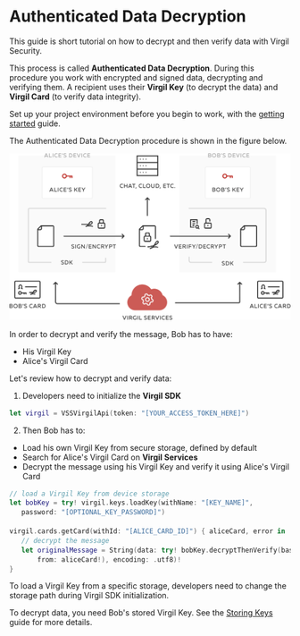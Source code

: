# Authenticated Data Decryption

This guide is short tutorial on how to decrypt and then verify data with Virgil Security.

This process is called **Authenticated Data Decryption**. During this procedure you work with encrypted and signed data, decrypting and verifying them. A recipient uses their **Virgil Key** (to decrypt the data) and **Virgil Card** (to verify data integrity).


Set up your project environment before you begin to work, with the [getting started](/documentation-swift/guides/configuration/client-configuration.md) guide.

The Authenticated Data Decryption procedure is shown in the figure below.

![Virgil Intro](/documentation-swift/img/Guides_introduction.png "Authenticated Data Decryption")

In order to decrypt and verify the message, Bob has to have:
 - His Virgil Key
 - Alice's Virgil Card

Let's review how to decrypt and verify data:

1. Developers need to initialize the **Virgil SDK**

```swift
let virgil = VSSVirgilApi(token: "[YOUR_ACCESS_TOKEN_HERE]")
```

2. Then Bob has to:

 - Load his own Virgil Key from secure storage, defined by default
 - Search for Alice's Virgil Card on **Virgil Services**
 - Decrypt the message using his Virgil Key and verify it using Alice's Virgil Card

 ```swift
 // load a Virgil Key from device storage
 let bobKey = try! virgil.keys.loadKey(withName: "[KEY_NAME]",
 	password: "[OPTIONAL_KEY_PASSWORD]")

 virgil.cards.getCard(withId: "[ALICE_CARD_ID]") { aliceCard, error in
 	// decrypt the message
 	let originalMessage = String(data: try! bobKey.decryptThenVerify(base64: ciphertext,
 		from: aliceCard!), encoding: .utf8)!
 }
 ```

To load a Virgil Key from a specific storage, developers need to change the storage path during Virgil SDK initialization.

To decrypt data, you need Bob's stored Virgil Key. See the [Storing Keys](/documentation-swift/guides/virgil-key/saving-key.md) guide for more details.
